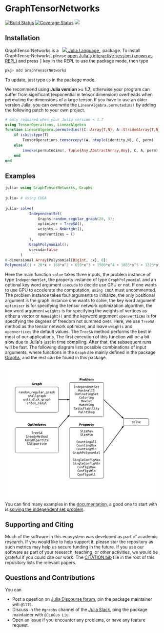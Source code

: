 # GraphTensorNetworks

[![Build Status](https://github.com/QuEraComputing/GraphTensorNetworks.jl/workflows/CI/badge.svg)](https://github.com/QuEraComputing/GraphTensorNetworks.jl/actions)
[![Coverage Status](https://coveralls.io/repos/github/QuEraComputing/GraphTensorNetworks.jl/badge.svg?branch=master&t=rIJIK2)](https://coveralls.io/github/QuEraComputing/GraphTensorNetworks.jl?branch=master)
[![](https://img.shields.io/badge/docs-dev-blue.svg)](https://psychic-meme-f4d866f8.pages.github.io/dev/)

## Installation
<p>
GraphTensorNetworks is a &nbsp;
    <a href="https://julialang.org">
        <img src="https://raw.githubusercontent.com/JuliaLang/julia-logo-graphics/master/images/julia.ico" width="16em">
        Julia Language
    </a>
    &nbsp; package. To install GraphTensorNetworks,
    please <a href="https://docs.julialang.org/en/v1/manual/getting-started/">open
    Julia's interactive session (known as REPL)</a> and press <kbd>]</kbd> key in the REPL to use the package mode, then type
</p>

```julia
pkg> add GraphTensorNetworks
```

To update, just type `up` in the package mode.

We recommend using **Julia version >= 1.7**, otherwise your program can suffer from significant (exponential in tensor dimension) overheads when permuting the dimensions of a large tensor.
If you have to use an older version Julia, you can overwrite the `LinearAlgebra.permutedims!` by adding the following patch to your own project.

```julia
# only required when your Julia version < 1.7
using TensorOperations, LinearAlgebra
function LinearAlgebra.permutedims!(C::Array{T,N}, A::StridedArray{T,N}, perm) where {T,N}
    if isbitstype(T)
        TensorOperations.tensorcopy!(A, ntuple(identity,N), C, perm)
    else
        invoke(permutedims!, Tuple{Any,AbstractArray,Any}, C, A, perm)
    end
end
```

## Examples

```julia
julia> using GraphTensorNetworks, Graphs

julia> # using CUDA

julia> solve(
           IndependentSet(
               Graphs.random_regular_graph(20, 3);
               optimizer = TreeSA(),
               weights = NoWeight(),
               openvertices = ()
           ),
           GraphPolynomial();
           usecuda=false
       )
0-dimensional Array{Polynomial{BigInt, :x}, 0}:
Polynomial(1 + 20*x + 160*x^2 + 659*x^3 + 1500*x^4 + 1883*x^5 + 1223*x^6 + 347*x^7 + 25*x^8)
```

Here the main function `solve` takes three inputs, the problem instance of type `IndependentSet`, the property instance of type `GraphPolynomial` and an optional key word argument `usecuda` to decide use GPU or not.
If one wants to use GPU to accelerate the computation, `using CUDA` must uncommented.
The problem instance takes four arguments to initialize, the only positional argument is the graph instance one wants to solve, the key word argument `optimizer` is for specifying the tensor network optimization algorithm, the key word argument `weights` is for specifying the weights of vertices as either a vector or `NoWeight()` and the keyword argument `openvertices` is for specifying the degrees of freedom not summed over.
Here, we use `TreeSA` method as the tensor network optimizer, and leave `weights` and `openvertices` the default values.
The `TreeSA` method performs the best in most of our applications.
The first execution of this function will be a bit slow due to Julia's just in time compiling.
After that, the subsequent runs will be fast.
The following diagram lists possible combinations of input arguments, where functions in the `Graph` are mainly defined in the package [Graphs](https://github.com/JuliaGraphs/Graphs.jl), and the rest can be found in this package.

![](docs/src/assets/fig7.png)


You can find many examples in the [documentation](https://psychic-meme-f4d866f8.pages.github.io/dev/), a good one to start with is [solving the independent set problem](https://psychic-meme-f4d866f8.pages.github.io/dev/tutorials/IndependentSet/).

## Supporting and Citing

Much of the software in this ecosystem was developed as part of academic research.
If you would like to help support it, please star the repository as such metrics may help us secure funding in the future.
If you use our software as part of your research, teaching, or other activities, we would be grateful if you could cite our work.
The
[CITATION.bib](https://github.com/QuEraComputing/GraphTensorNetworks.jl/blob/master/CITATION.bib) file in the root of this repository lists the relevant papers.

## Questions and Contributions

You can
* Post a question on [Julia Discourse forum](https://discourse.julialang.org/), pin the package maintainer wih `@1115`.
* Discuss in the `#graphs` channel of the [Julia Slack](https://julialang.org/community/), ping the package maintainer with `@JinGuo Liu`.
* Open an [issue](https://github.com/QuEraComputing/GraphTensorNetworks.jl/issues) if you encounter any problems, or have any feature request.
